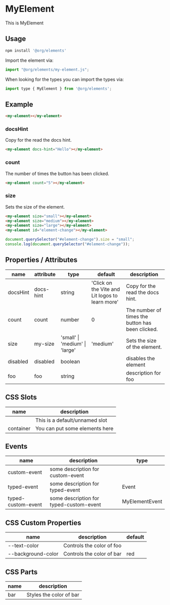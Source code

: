 # MyElement

This is MyElement

## Usage

```bash
npm install '@org/elements'
```

Import the element via:

```javascript
import "@org/elements/my-element.js";
```

When looking for the types you can import the types via:

```javascript
import type { MyElement } from '@org/elements';
```

## Example

<code-example v-pre>

<div>
<my-element></my-element>
</div>

```html
<my-element></my-element>
```

</code-example>

### docsHint

Copy for the read the docs hint.

<code-example v-pre>

<div>
<my-element docs-hint="Hello"></my-element>
</div>

```html
<my-element docs-hint="Hello"></my-element>
```

</code-example>

### count

The number of times the button has been clicked.

<code-example v-pre>

<div>
<my-element count="5"></my-element>
</div>

```html
<my-element count="5"></my-element>
```

</code-example>

### size

Sets the size of the element.

<code-example v-pre>

<div>
<my-element size="small"></my-element>
<my-element size="medium"></my-element>
<my-element size="large"></my-element>
<my-element id="element-change"></my-element>
</div>

<template data-type="script">
document.querySelector('#element-change').size = 'small';
console.log(document.querySelector('#element-change'));
</template>

```html
<my-element size="small"></my-element>
<my-element size="medium"></my-element>
<my-element size="large"></my-element>
<my-element id="element-change"></my-element>
```

```javascript
document.querySelector("#element-change").size = "small";
console.log(document.querySelector("#element-change"));
```

</code-example>

## Properties / Attributes

| name     | attribute  | type                           | default                                         | description                                       |
| -------- | ---------- | ------------------------------ | ----------------------------------------------- | ------------------------------------------------- |
| docsHint | docs\-hint | string                         | 'Click on the Vite and Lit logos to learn more' | Copy for the read the docs hint\.                 |
| count    | count      | number                         | 0                                               | The number of times the button has been clicked\. |
| size     | my\-size   | 'small' \| 'medium' \| 'large' | 'medium'                                        | Sets the size of the element\.                    |
| disabled | disabled   | boolean                        |                                                 | disables the element                              |
| foo      | foo        | string                         |                                                 | description for foo                               |

## CSS Slots

| name      | description                    |
| --------- | ------------------------------ |
|           | This is a default/unnamed slot |
| container | You can put some elements here |

## Events

| name                 | description                               | type           |
| -------------------- | ----------------------------------------- | -------------- |
| custom\-event        | some description for custom\-event        |                |
| typed\-event         | some description for typed\-event         | Event          |
| typed\-custom\-event | some description for typed\-custom\-event | MyElementEvent |

## CSS Custom Properties

| name                  | description               | default |
| --------------------- | ------------------------- | ------- |
| \-\-text\-color       | Controls the color of foo |         |
| \-\-background\-color | Controls the color of bar | red     |

## CSS Parts

| name | description             |
| ---- | ----------------------- |
| bar  | Styles the color of bar |
